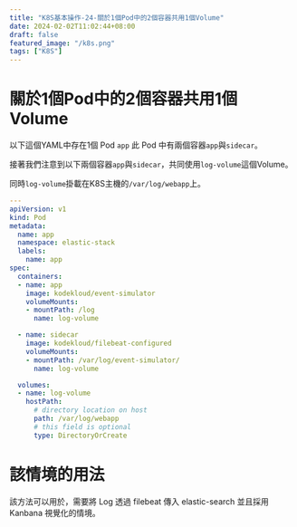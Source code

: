 ```yaml
---
title: "K8S基本操作-24-關於1個Pod中的2個容器共用1個Volume"
date: 2024-02-02T11:02:44+08:00
draft: false
featured_image: "/k8s.png"
tags: ["K8S"]
---
```


# 關於1個Pod中的2個容器共用1個Volume

以下這個YAML中存在1個 Pod `app` 此 Pod 中有兩個容器`app`與`sidecar`。

接著我們注意到以下兩個容器`app`與`sidecar`，共同使用`log-volume`這個Volume。

同時`log-volume`掛載在K8S主機的`/var/log/webapp`上。

```yaml
---
apiVersion: v1
kind: Pod
metadata:
  name: app
  namespace: elastic-stack
  labels:
    name: app
spec:
  containers:
  - name: app
    image: kodekloud/event-simulator
    volumeMounts:
    - mountPath: /log
      name: log-volume

  - name: sidecar
    image: kodekloud/filebeat-configured
    volumeMounts:
    - mountPath: /var/log/event-simulator/
      name: log-volume

  volumes:
  - name: log-volume
    hostPath:
      # directory location on host
      path: /var/log/webapp
      # this field is optional
      type: DirectoryOrCreate
```

# 該情境的用法

該方法可以用於，需要將 Log 透過 filebeat 傳入 elastic-search 並且採用 Kanbana 視覺化的情境。 